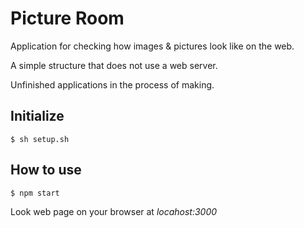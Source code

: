 # Picture Room

Application for checking how images & pictures look like on the web.

A simple structure that does not use a web server.

Unfinished applications in the process of making.

## Initialize

`$ sh setup.sh`

## How to use

`$ npm start`

Look web page on your browser at *locahost:3000*